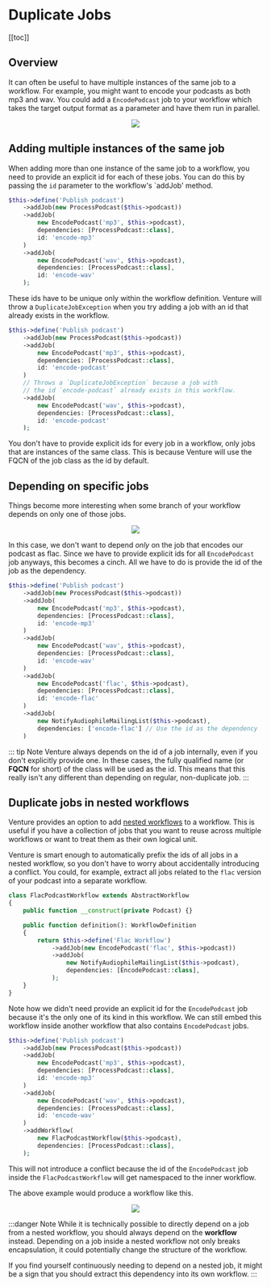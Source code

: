 # Duplicate Jobs

[[toc]]

## Overview

It can often be useful to have multiple instances of the same job to a workflow. For example, you might want to encode your podcasts as both mp3 and wav. You could add a `EncodePodcast` job to your workflow which takes the target output format as a parameter and have them run in parallel.

<div style="text-align: center;">
    <img src="/multiple-jobs.svg" />
</div>

## Adding multiple instances of the same job

When adding more than one instance of the same job to a workflow, you need to provide an explicit id for each of these jobs. You can do this by passing the `id` parameter to the workflow's `addJob' method.

```php
$this->define('Publish podcast')
    ->addJob(new ProcessPodcast($this->podcast))
    ->addJob(
        new EncodePodcast('mp3', $this->podcast),
        dependencies: [ProcessPodcast::class],
        id: 'encode-mp3'
    )
    ->addJob(
        new EncodePodcast('wav', $this->podcast),
        dependencies: [ProcessPodcast::class],
        id: 'encode-wav'
    );
```

These ids have to be unique only within the workflow definition. Venture will throw a `DuplicateJobException` when you try adding a job with an id that already exists in the workflow.

```php
$this->define('Publish podcast')
    ->addJob(new ProcessPodcast($this->podcast))
    ->addJob(
        new EncodePodcast('mp3', $this->podcast),
        dependencies: [ProcessPodcast::class],
        id: 'encode-podcast'
    )
    // Throws a `DuplicateJobException` because a job with
    // the id `encode-podcast` already exists in this workflow.
    ->addJob(
        new EncodePodcast('wav', $this->podcast),
        dependencies: [ProcessPodcast::class],
        id: 'encode-podcast'
    );
```

You don't have to provide explicit ids for every job in a workflow, only jobs that are instances of the same class. This is because Venture will use the FQCN of the job class as the id by default.

## Depending on specific jobs

Things become more interesting when some branch of your workflow depends on only one of those jobs.

<div style="text-align: center;">
    <img src="/flac-bois.svg" />
</div>

In this case, we don't want to depend _only_ on the job that encodes our podcast as flac. Since we have to provide explicit ids for all `EncodePodcast` job anyways, this becomes a cinch. All we have to do is provide the id of the job as the dependency.

```php
$this->define('Publish podcast')
    ->addJob(new ProcessPodcast($this->podcast))
    ->addJob(
        new EncodePodcast('mp3', $this->podcast),
        dependencies: [ProcessPodcast::class],
        id: 'encode-mp3'
    )
    ->addJob(
        new EncodePodcast('wav', $this->podcast),
        dependencies: [ProcessPodcast::class],
        id: 'encode-wav'
    )
    ->addJob(
        new EncodePodcast('flac', $this->podcast),
        dependencies: [ProcessPodcast::class],
        id: 'encode-flac'
    )
    ->addJob(
        new NotifyAudiophileMailingList($this->podcast),
        dependencies: ['encode-flac'] // Use the id as the dependency
    )
```

::: tip Note
Venture always depends on the id of a job internally, even if you don't explicitly provide one. In these cases, the fully qualified name (or **FQCN** for short) of the class will be used as the id. This means that this really isn't any different than depending on regular, non-duplicate job.
:::

## Duplicate jobs in nested workflows

Venture provides an option to add [nested workflows](/usage/nesting-workflows) to a workflow. This is useful if you have a collection of jobs that you want to reuse across multiple workflows or want to treat them as their own logical unit.

Venture is smart enough to automatically prefix the ids of all jobs in a nested workflow, so you don't have to worry about accidentally introducing a conflict. You could, for example, extract all jobs related to the `flac` version of your podcast into a separate workflow.

```php
class FlacPodcastWorkflow extends AbstractWorkflow
{
    public function __construct(private Podcast) {}

    public function definition(): WorkflowDefinition
    {
        return $this->define('Flac Workflow')
            ->addJob(new EncodePodcast('flac', $this->podcast))
            ->addJob(
                new NotifyAudiophileMailingList($this->podcast),
                dependencies: [EncodePodcast::class],
            );
    }
}
```

Note how we didn't need provide an explicit id for the `EncodePodcast` job because it's the only one of its kind in this workflow. We can still embed this workflow inside another workflow that also contains `EncodePodcast` jobs.

```php
$this->define('Publish podcast')
    ->addJob(new ProcessPodcast($this->podcast))
    ->addJob(
        new EncodePodcast('mp3', $this->podcast),
        dependencies: [ProcessPodcast::class],
        id: 'encode-mp3'
    )
    ->addJob(
        new EncodePodcast('wav', $this->podcast),
        dependencies: [ProcessPodcast::class],
        id: 'encode-wav'
    )
    ->addWorkflow(
        new FlacPodcastWorkflow($this->podcast),
        dependencies: [ProcessPodcast::class],
    );
```

This will not introduce a conflict because the id of the `EncodePodcast` job inside the `FlacPodcastWorkflow` will get namespaced to the inner workflow.

The above example would produce a workflow like this.

<div style="text-align: center;">
    <img src="/flac-bois-workflow.svg" />
</div>

:::danger Note
While it is technically possible to directly depend on a job from a nested workflow, you should always depend on the **workflow** instead. Depending on a job inside a nested workflow not only breaks encapsulation, it could potentially change the structure of the workflow.

If you find yourself continuously needing to depend on a nested job, it might be a sign that you should extract this dependency into its own workflow.
:::
